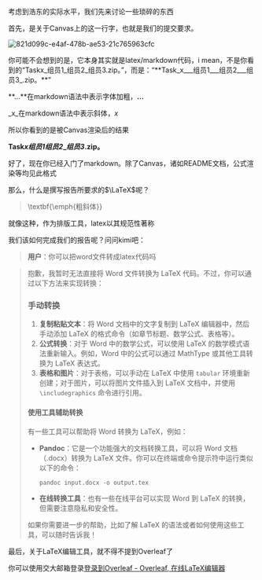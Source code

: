 考虑到浩东的实际水平，我们先来讨论一些琐碎的东西



首先，是关于Canvas上的这一行字，也就是我们的提交要求。

![821d099c-e4af-478b-ae53-21c765963cfc](file:///C:/Users/25117/Pictures/Typedown/821d099c-e4af-478b-ae53-21c765963cfc.png)

你可能不会想到的是，它本身其实就是latex/markdown代码，i mean，不是你看到的“Taskx_组员1_组员2_组员3.zip。”，而是：“\*\*Task_x___组员1___组员2__\_组员3\_.zip。\*\*”

\**...\**在markdown语法中表示字体加粗，**...**

\_x\_在markdown语法中表示斜体，_x_

所以你看到的是被Canvas渲染后的结果

**Task*x*_*组员1*_*组员2*_*组员3*.zip。**

好了，现在你已经入门了markdown。除了Canvas，诸如README文档，公式渲染等均见此格式



那么，什么是撰写报告所要求的$\LaTeX$呢？

> \textbf{\emph{粗斜体}}

就像这种，作为排版工具，latex以其规范性著称

我们该如何完成我们的报告呢？问问kimi吧：

> **用户**：你可以把word文件转成latex代码吗

> 抱歉，我暂时无法直接将 Word 文件转换为 LaTeX 代码。不过，你可以通过以下方法来实现转换：
> 
> ### 手动转换
> 
> 1. **复制粘贴文本**：将 Word 文档中的文字复制到 LaTeX 编辑器中，然后手动添加 LaTeX 的格式命令（如章节标题、数学公式、表格等）。
> 2. **公式转换**：对于 Word 中的数学公式，可以使用 LaTeX 的数学模式语法重新输入。例如，Word 中的公式可以通过 MathType 或其他工具转换为 LaTeX 表达式。
> 3. **表格和图片**：对于表格，可以手动在 LaTeX 中使用 `tabular` 环境重新创建；对于图片，可以将图片文件插入到 LaTeX 文档中，并使用 `\includegraphics` 命令进行引用。
> 
> #### 使用工具辅助转换
> 
> 有一些工具可以帮助将 Word 转换为 LaTeX，例如：
> 
> - **Pandoc**：它是一个功能强大的文档转换工具，可以将 Word 文档（.docx）转换为 LaTeX 文件。你可以在终端或命令提示符中运行类似以下的命令：
>   
>   ```
>   pandoc input.docx -o output.tex
>   ```
> 
> - **在线转换工具**：也有一些在线平台可以实现 Word 到 LaTeX 的转换，但需要注意隐私和安全性。
> 
> 如果你需要进一步的帮助，比如了解 LaTeX 的语法或者如何使用这些工具，可以随时告诉我！



最后，关于LaTeX编辑工具，就不得不提到Overleaf了

你可以使用交大邮箱登录[登录到Overleaf - Overleaf, 在线LaTeX编辑器](https://cn.overleaf.com/sso-login)



